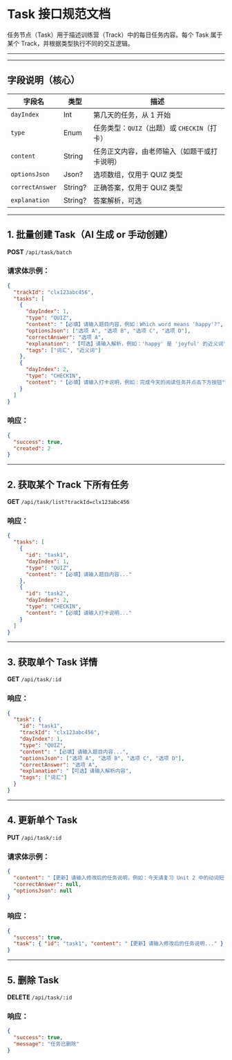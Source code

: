 # Task 接口规范文档

任务节点（Task）用于描述训练营（Track）中的每日任务内容。每个 Task 属于某个 Track，并根据类型执行不同的交互逻辑。

---

---

## 字段说明（核心）

| 字段名 | 类型 | 描述 |
|--------|------|------|
| `dayIndex` | Int | 第几天的任务，从 1 开始 |
| `type` | Enum | 任务类型：`QUIZ`（出题）或 `CHECKIN`（打卡）|
| `content` | String | 任务正文内容，由老师输入（如题干或打卡说明）|
| `optionsJson` | Json? | 选项数组，仅用于 QUIZ 类型 |
| `correctAnswer` | String? | 正确答案，仅用于 QUIZ 类型 |
| `explanation` | String? | 答案解析，可选 |

---

## 1. 批量创建 Task（AI 生成 or 手动创建）

**POST** `/api/task/batch`

### 请求体示例：
```json
{
  "trackId": "clx123abc456",
  "tasks": [
    {
      "dayIndex": 1,
      "type": "QUIZ",
      "content": "【必填】请输入题目内容，例如：Which word means 'happy'?",
      "optionsJson": ["选项 A", "选项 B", "选项 C", "选项 D"],
      "correctAnswer": "选项 A",
      "explanation": "【可选】请输入解析，例如：'happy' 是 'joyful' 的近义词",
      "tags": ["词汇", "近义词"]
    },
    {
      "dayIndex": 2,
      "type": "CHECKIN",
      "content": "【必填】请输入打卡说明，例如：完成今天的阅读任务并点击下方按钮"
    }
  ]
}
```

### 响应：
```json
{
  "success": true,
  "created": 2
}
```

---

## 2. 获取某个 Track 下所有任务

**GET** `/api/task/list?trackId=clx123abc456`

### 响应：
```json
{
  "tasks": [
    {
      "id": "task1",
      "dayIndex": 1,
      "type": "QUIZ",
      "content": "【必填】请输入题目内容..."
    },
    {
      "id": "task2",
      "dayIndex": 2,
      "type": "CHECKIN",
      "content": "【必填】请输入打卡说明..."
    }
  ]
}
```

---

## 3. 获取单个 Task 详情

**GET** `/api/task/:id`

### 响应：
```json
{
  "task": {
    "id": "task1",
    "trackId": "clx123abc456",
    "dayIndex": 1,
    "type": "QUIZ",
    "content": "【必填】请输入题目内容...",
    "optionsJson": ["选项 A", "选项 B", "选项 C", "选项 D"],
    "correctAnswer": "选项 A",
    "explanation": "【可选】请输入解析内容",
    "tags": ["词汇"]
  }
}
```

---

## 4. 更新单个 Task

**PUT** `/api/task/:id`

### 请求体示例：
```json
{
  "content": "【更新】请输入修改后的任务说明，例如：今天请复习 Unit 2 中的动词短语",
  "correctAnswer": null,
  "optionsJson": null
}
```

### 响应：
```json
{
  "success": true,
  "task": { "id": "task1", "content": "【更新】请输入修改后的任务说明..." }
}
```

---

## 5. 删除 Task

**DELETE** `/api/task/:id`

### 响应：
```json
{
  "success": true,
  "message": "任务已删除"
}
```
